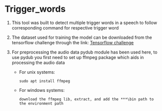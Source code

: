 # Trigger_words

1. This tool was built to detect multiple trigger words in a speech to follow corresponding command for respective trigger word

2. The dataset used for training the model can be downloaded from the tensorflow challenge through the link: 
[Tensorflow challenge](https://www.kaggle.com/competitions/tensorflow-speech-recognition-challenge/data)


3. For preprocessing the audio data pydub module has been used here, to use pydub you first need to set up ffmpeg package which aids in processing the audio data

    - For unix systems:
      ```
      sudo apt install ffmpeg
      ```

    - For windows systems:
      ```
      download the ffmpeg lib, extract, and add the ***\bin path to the environment path
      ```
